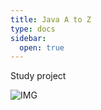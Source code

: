 ```yaml
---
title: Java A to Z
type: docs
sidebar:
  open: true
---
```


Study project

![IMG](https://img.shields.io/badge/status-finished-blue)

